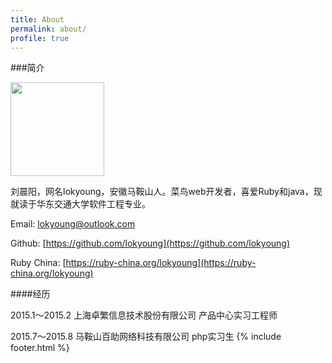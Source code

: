 ```yaml
---
title: About
permalink: about/
profile: true
---
```

###简介

<img src="{{ site.baseurl }}assets/images/avatar.png" width="150px">

刘晨阳，网名lokyoung，安徽马鞍山人。菜鸟web开发者，喜爱Ruby和java，现就读于华东交通大学软件工程专业。

Email: [lokyoung@outlook.com](mailto:lokyoung@outlook.com)

Github: [https://github.com/lokyoung](https://github.com/lokyoung)

Ruby China: [https://ruby-china.org/lokyoung](https://ruby-china.org/lokyoung)

####经历

2015.1～2015.2 上海卓繁信息技术股份有限公司 产品中心实习工程师

2015.7～2015.8 马鞍山百助网络科技有限公司 php实习生
{% include footer.html %}
